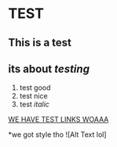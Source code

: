 # TEST
## This is a **test**
## its about *testing*

1. test good
2. test nice
3. test _italic_

[WE HAVE TEST LINKS WOAAA](https://www.google.com/search?q=test&oq=test&gs_lcrp=EgZjaHJvbWUyBggAEEUYOTIHCAEQABiPAjIHCAIQABiPAjIHCAMQABiPAtIBBzQ3MWowajeoAgCwAgA&sourceid=chrome&ie=UTF-8)

*we got style tho
![Alt Text lol]
